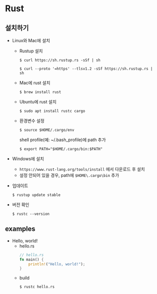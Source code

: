 # Rust

## 설치하기
  - Linux와 Mac에 설치
    - Rustup 설치
      ```
      $ curl https://sh.rustup.rs -sSf | sh
      ```
      ```
      $ curl --proto '=https' --tlsv1.2 -sSf https://sh.rustup.rs | sh
      ```
    - Mac에 rust 설치
      ```
      $ brew install rust
      ```
    - Ubuntu에 rust 설치
      ```
      $ sudo apt install rustc cargo
      ```
    - 환경변수 설정
      ```
      $ source $HOME/.cargo/env
      ```
      shell profile(예: ~/.bash_profile)에 path 추가
      ```
      $ export PATH="$HOME/.cargo/bin:$PATH"
      ```

  - Windows에 설치
    - ```https://www.rust-lang.org/tools/install``` 에서 다운로드 후 설치
    - 설정 안되어 있을 경우, path에 ```$HOME\.cargo\bin``` 추가

  - 업데이트
    ```
    $ rustup update stable
    ```

  - 버전 확인
    ```
    $ rustc --version
    ```


    

## examples
  - Hello, world!
    - hello.rs
      ```Rust
      // hello.rs
      fn main() {
          println!("Hello, world!");
      }
      ```
    - build
      ```
      $ rustc hello.rs
      ```
